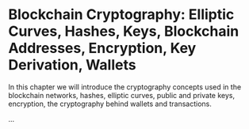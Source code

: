 # Blockchain Cryptography: Elliptic Curves, Hashes, Keys, Blockchain Addresses, Encryption, Key Derivation, Wallets

In this chapter we will introduce the cryptography concepts used in the blockchain networks, hashes, elliptic curves, public and private keys, encryption, the cryptography behind wallets and transactions.

...
